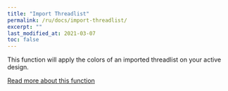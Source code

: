 ```yaml
---
title: "Import Threadlist"
permalink: /ru/docs/import-threadlist/
excerpt: ""
last_modified_at: 2021-03-07
toc: false
---
```

This function will apply the colors of an imported threadlist on your active design.

[Read more about this function](/docs/threadlist/)
